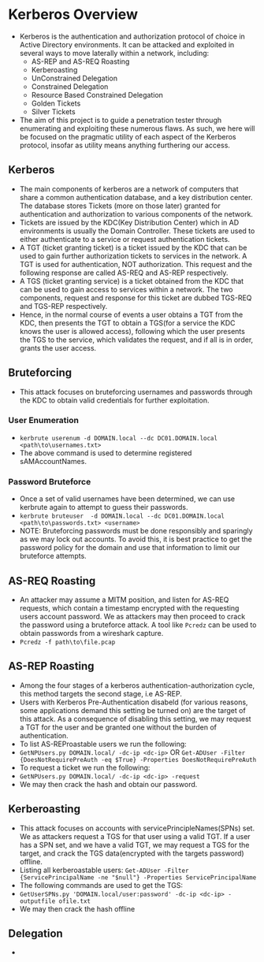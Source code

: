# Kerberos Overview
- Kerberos is the authentication and authorization protocol of choice in Active Directory environments. It can be attacked and exploited in several ways to move laterally within a network, including:
    - AS-REP and AS-REQ Roasting
    - Kerberoasting
    - UnConstrained Delegation
    - Constrained Delegation
    - Resource Based Constrained Delegation
    - Golden Tickets
    - Silver Tickets
- The aim of this project is to guide a penetration tester through enumerating and exploiting these numerous flaws. As such, we here will be focused on the pragmatic utility of each aspect of the Kerberos protocol, insofar as utility means anything furthering our access.

## Kerberos
- The main components of kerberos are a network of computers that share a common authentication database, and a key distribution center. The database stores Tickets (more on those later) granted for authentication and authorization to various components of the network.
- Tickets are issued by the KDC(Key Distribution Center) which in AD environments is usually the Domain Controller. These tickets are used to either authenticate to a service or request authentication tickets.
- A TGT (ticket granting ticket) is a ticket issued by the KDC that can be used to gain further authorization tickets to services in the network. A TGT is used for authentication, NOT authorization. This request and the following response are called AS-REQ and AS-REP respectively.
- A TGS (ticket granting service) is a ticket obtained from the KDC that can be used to gain access to services within a network. The two components, request and response for this ticket are dubbed TGS-REQ and TGS-REP respectively.
- Hence, in the normal course of events a user obtains a TGT from the KDC, then presents the TGT to obtain a TGS(for a service the KDC knows the user is allowed access), following which the user presents the TGS to the service, which validates the request, and if all is in order, grants the user access.

## Bruteforcing
- This attack focuses on bruteforcing usernames and passwords through the KDC to obtain valid credentials for further exploitation.
### User Enumeration
- `kerbrute userenum -d DOMAIN.local --dc DC01.DOMAIN.local <path\to\usernames.txt>`
- The above command is used to determine registered sAMAccountNames.
### Password Bruteforce
- Once a set of valid usernames have been determined, we can use kerbrute again to attempt to guess their passwords.
- `kerbrute bruteuser  -d DOMAIN.local --dc DC01.DOMAIN.local <path\to\passwords.txt> <username>`
- NOTE: Bruteforcing passwords must be done responsibly and sparingly as we may lock out accounts. To avoid this, it is best practice to get the password policy for the domain and use that information to limit our bruteforce attempts.

## AS-REQ Roasting
- An attacker may assume a MITM position, and listen for AS-REQ requests, which contain a timestamp encrypted with the requesting users account password. We as attackers may then proceed to crack the password using a bruteforce attack. A tool like `Pcredz` can be used to obtain passwords from a wireshark capture.
- `Pcredz -f path\to\file.pcap`

## AS-REP Roasting
- Among the four stages of a kerberos authentication-authorization cycle, this method targets the second stage, i.e AS-REP.
- Users with Kerberos Pre-Authentication disabeld (for various reasons, some applications demand this setting be turned on) are the target of this attack. As a consequence of disabling this setting, we may request a TGT for the user and be granted one without the burden of authentication.
- To list AS-REProastable users we run the following:
- `GetNPUsers.py DOMAIN.local/ -dc-ip <dc-ip>` OR  `Get-ADUser -Filter {DoesNotRequirePreAuth -eq $True} -Properties DoesNotRequirePreAuth`
- To request a ticket we run the following:
- `GetNPUsers.py DOMAIN.local/ -dc-ip <dc-ip> -request`
- We may then crack the hash and obtain our password.

## Kerberoasting
- This attack focuses on accounts with servicePrincipleNames(SPNs) set. We as attackers request a TGS for that user using a valid TGT. If a user has a SPN set, and we have a valid TGT, we may request a TGS for the target, and crack the TGS data(encrypted with the targets password) offline.
- Listing all kerberoastable users: `Get-ADUser -Filter {ServicePrincipalName -ne "$null"} -Properties ServicePrincipalName`
- The following commands are used to get the TGS:
- `GetUserSPNs.py 'DOMAIN.local/user:password' -dc-ip <dc-ip> -outputfile ofile.txt`
- We may then crack the hash offline

## Delegation
- 
